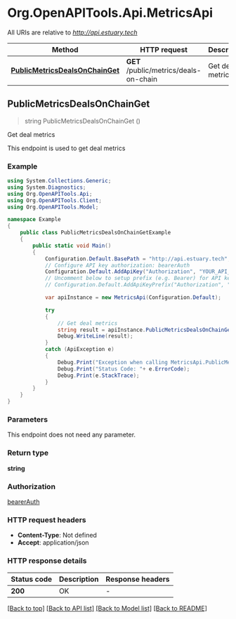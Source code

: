 # Org.OpenAPITools.Api.MetricsApi

All URIs are relative to *http://api.estuary.tech*

Method | HTTP request | Description
------------- | ------------- | -------------
[**PublicMetricsDealsOnChainGet**](MetricsApi.md#publicmetricsdealsonchainget) | **GET** /public/metrics/deals-on-chain | Get deal metrics



## PublicMetricsDealsOnChainGet

> string PublicMetricsDealsOnChainGet ()

Get deal metrics

This endpoint is used to get deal metrics

### Example

```csharp
using System.Collections.Generic;
using System.Diagnostics;
using Org.OpenAPITools.Api;
using Org.OpenAPITools.Client;
using Org.OpenAPITools.Model;

namespace Example
{
    public class PublicMetricsDealsOnChainGetExample
    {
        public static void Main()
        {
            Configuration.Default.BasePath = "http://api.estuary.tech";
            // Configure API key authorization: bearerAuth
            Configuration.Default.AddApiKey("Authorization", "YOUR_API_KEY");
            // Uncomment below to setup prefix (e.g. Bearer) for API key, if needed
            // Configuration.Default.AddApiKeyPrefix("Authorization", "Bearer");

            var apiInstance = new MetricsApi(Configuration.Default);

            try
            {
                // Get deal metrics
                string result = apiInstance.PublicMetricsDealsOnChainGet();
                Debug.WriteLine(result);
            }
            catch (ApiException e)
            {
                Debug.Print("Exception when calling MetricsApi.PublicMetricsDealsOnChainGet: " + e.Message );
                Debug.Print("Status Code: "+ e.ErrorCode);
                Debug.Print(e.StackTrace);
            }
        }
    }
}
```

### Parameters

This endpoint does not need any parameter.

### Return type

**string**

### Authorization

[bearerAuth](../README.md#bearerAuth)

### HTTP request headers

- **Content-Type**: Not defined
- **Accept**: application/json


### HTTP response details
| Status code | Description | Response headers |
|-------------|-------------|------------------|
| **200** | OK |  -  |

[[Back to top]](#)
[[Back to API list]](../README.md#documentation-for-api-endpoints)
[[Back to Model list]](../README.md#documentation-for-models)
[[Back to README]](../README.md)

